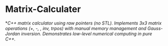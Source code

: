 # Matrix-Calculater
**C++ matrix calculator using raw pointers (no STL). Implements 3x3 matrix operations (+, -, , inv, trpos) with manual memory management and Gauss-Jordan inversion. Demonstrates low-level numerical computing in pure C++.*
